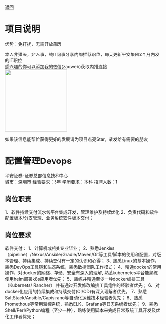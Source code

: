 [返回](../../)

# 项目说明

优势：免打扰，无需开放简历

本人非猎头，非人事，纯IT同事分享内部推荐职位，每天更新平安集团2个月内发的IT职位  
感兴趣的你可以添加我的微信(zaqweb)获取内推连接  
<img src="https://github.com/zaqweb/PA-IT-JOBS/blob/master/WechatICode.jpeg"  height="200" width="200">

如果该信息能帮忙获得更好的发展请为项目点亮Star，转发给有需要的朋友

# 配置管理Devops
平安证券-证券总部信息技术中心  
城市：深圳市 经验要求：3年 学历要求：本科  招聘人数：1

## 岗位职责
1、软件持续交付流水线平台集成开发，管理维护及持续优化
2、负责代码和软件配置版本/分支管理、业务系统软件版本交付；

## 岗位要求
软件交付：
1、计算机或相关专业毕业；
2、熟悉Jenkins（pipeline）/Nexus/Ansible/Gradle/Maven/Git等工具/脚本的使用和配置，对版本管理、持续集成、持续交付有一定的认识和心得；
3、熟悉Linux的基本操作，熟悉DevOps工具链和生态系统，熟悉敏捷团队工作模式；
4、精通docker的常用操作，对docker的网络、存储、安全有深入的理解, 熟悉kubernetes平台能熟练使用helm部署k8s应用者优先；
5、熟练并精通至少一种docker编排工具（Kubernets/ Rancher）,并有通过开发修改编排工具组件的经验者优先；
6、对docker化应用的持续集成和持续交付(CI/CD)有深入理解者优先。
7、熟悉SaltStack/Ansible/Capistrano等自动化运维技术经验者优先；
8、熟悉Promethous等常用监控系统，熟悉ELK、Grafana等日志系统者优先；
9、熟悉Shell/Perl/Python编程（至少一种），熟练使用脚本来完成日常系统工具开发及优化工作者优先；




